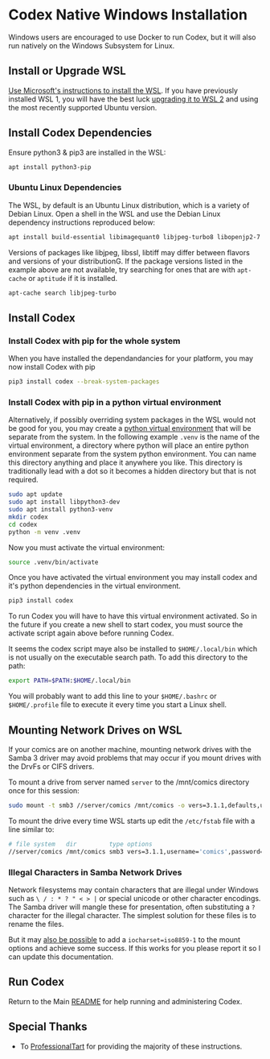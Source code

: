 # Codex Native Windows Installation

Windows users are encouraged to use Docker to run Codex, but it will also run
natively on the Windows Subsystem for Linux.

## Install or Upgrade WSL

[Use Microsoft's instructions to install the WSL](https://learn.microsoft.com/en-us/windows/wsl/install).
If you have previously installed WSL 1, you will have the best luck
[upgrading it to WSL 2](https://learn.microsoft.com/en-us/windows/wsl/install#upgrade-version-from-wsl-1-to-wsl-2)
and using the most recently supported Ubuntu version.

## Install Codex Dependencies

Ensure python3 & pip3 are installed in the WSL:

<!-- eslint-skip -->

```sh
apt install python3-pip
```

### Ubuntu Linux Dependencies

The WSL, by default is an Ubuntu Linux distribution, which is a variety of
Debian Linux. Open a shell in the WSL and use the Debian Linux dependency
instructions reproduced below:

<!-- eslint-skip -->

```sh
apt install build-essential libimagequant0 libjpeg-turbo8 libopenjp2-7 libssl libyaml-0-2 libtiff6 libwebp7 python3-dev python3-pip mupdGf unrar zlib1g
```

Versions of packages like libjpeg, libssl, libtiff may differ between flavors
and versions of your distributionG. If the package versions listed in the
example above are not available, try searching for ones that are with
`apt-cache` or `aptitude` if it is installed.

<!-- eslint-skip -->

```sh
apt-cache search libjpeg-turbo
```

## Install Codex

### Install Codex with pip for the whole system

When you have installed the dependandancies for your platform, you may now
install Codex with pip

<!-- eslint-skip -->

```sh
pip3 install codex --break-system-packages
```

### Install Codex with pip in a python virtual environment

Alternatively, if possibly overriding system packages in the WSL would not be
good for you, you may create a
[python virtual environment](https://docs.python.org/3/library/venv.html) that
will be separate from the system. In the following example `.venv` is the name
of the virtual environment, a directory where python will place an entire python
environment separate from the system python environment. You can name this
directory anything and place it anywhere you like. This directory is
traditionally lead with a dot so it becomes a hidden directory but that is not
required.

<!-- eslint-skip -->

```sh
sudo apt update
sudo apt install libpython3-dev
sudo apt install python3-venv
mkdir codex
cd codex
python -m venv .venv
```

Now you must activate the virtual environment:

<!-- eslint-skip -->

```sh
source .venv/bin/activate
```

Once you have activated the virtual environment you may install codex and it's
python dependencies in the virtual environment.

<!-- eslint-skip -->

```sh
pip3 install codex
```

To run Codex you will have to have this virtual environment activated. So in the
future if you create a new shell to start codex, you must source the activate
script again above before running Codex.

It seems the codex script maye also be installed to `$HOME/.local/bin` which is
not usually on the executable search path. To add this directory to the path:

<!-- eslint-skip -->

```sh
export PATH=$PATH:$HOME/.local/bin
```

You will probably want to add this line to your `$HOME/.bashrc` or
`$HOME/.profile` file to execute it every time you start a Linux shell.

## Mounting Network Drives on WSL

If your comics are on another machine, mounting network drives with the Samba 3
driver may avoid problems that may occur if you mount drives with the DrvFs or
CIFS drivers.

To mount a drive from server named `server` to the /mnt/comics directory once
for this session:

<!-- eslint-skip -->

```sh
sudo mount -t smb3 //server/comics /mnt/comics -o vers=3.1.1,defaults,username='comics',password='password'
```

To mount the drive every time WSL starts up edit the `/etc/fstab` file with a
line similar to:

<!-- eslint-skip -->

```sh
# file system   dir         type options                                        dump pass
//server/comics /mnt/comics smb3 vers=3.1.1,username='comics',password='comics' 0 0
```

### Illegal Characters in Samba Network Drives

Network filesystems may contain characters that are illegal under Windows such
as `\ / : * ? " < > |` or special unicode or other character encodings. The
Samba driver will mangle these for presentation, often substituting a `?`
character for the illegal character. The simplest solution for these files is to
rename the files.

But it may
[also be possible](https://serverfault.com/questions/124611/special-characters-in-samba-filenames)
to add a `iocharset=iso8859-1` to the mount options and achieve some success. If
this works for you please report it so I can update this documentation.

## Run Codex

Return to the Main <a href="README.md#run">README</a> for help running and
administering Codex.

## Special Thanks

- To [ProfessionalTart](https://github.com/professionaltart) for providing the
  majority of these instructions.
